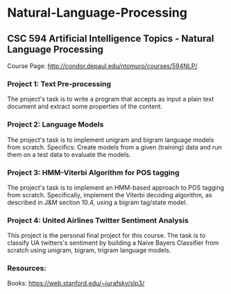 # Natural-Language-Processing
## CSC 594 Artificial Intelligence Topics - Natural Language Processing
Course Page: http://condor.depaul.edu/ntomuro/courses/594NLP/

### Project 1: Text Pre-processing
The project's task is to write a program that accepts as input a plain text document and extract some properties of the content.

### Project 2: Language Models
The project's task is to implement unigram and bigram language models from scratch. 
Specifics: Create models from a given (training) data and run them on a test data to evaluate the models.

### Project 3: HMM-Viterbi Algorithm for POS tagging
The project's task is to implement an HMM-based approach to POS tagging from scratch. Specifically, implement the Viterbi decoding algorithm, as described in J&M section 10.4, using a bigram tag/state model.

### Project 4: United Airlines Twitter Sentiment Analysis
This project is the personal final project for this course. The task is to classify UA twitters's sentiment by building a Naive Bayers Classifier from scratch using unigram, bigram, trigram language models.

### Resources:
Books: https://web.stanford.edu/~jurafsky/slp3/
